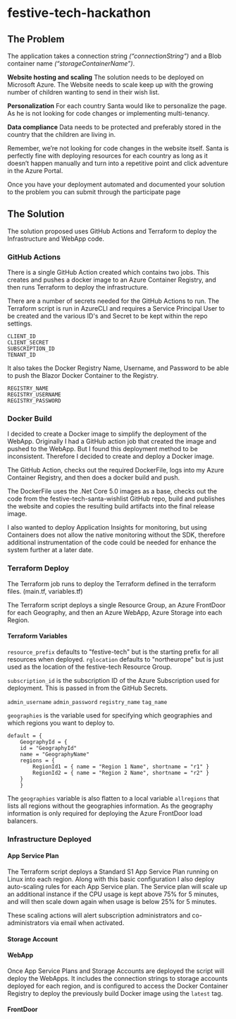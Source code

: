 # festive-tech-hackathon

## The Problem

The application takes a connection string *(“connectionString”)* and a Blob container name *(“storageContainerName”)*.

**Website hosting and scaling**
The solution needs to be deployed on Microsoft Azure. The Website needs to scale keep up with the growing number of children wanting to send in their wish list.

**Personalization**
For each country Santa would like to personalize the page. As he is not looking for code changes or implementing multi-tenancy.

**Data compliance**
Data needs to be protected and preferably stored in the country that the children are living in.

Remember, we’re not looking for code changes in the website itself. Santa is perfectly fine with deploying resources for each country as long as it doesn’t happen manually and turn into a repetitive point and click adventure in the Azure Portal.

Once you have your deployment automated and documented your solution to the problem you can submit through the participate page

## The Solution

The solution proposed uses GitHub Actions and Terraform to deploy the Infrastructure and WebApp code.

### GitHub Actions

There is a single GitHub Action created which contains two jobs. This creates and pushes a docker image to an Azure Container Registry, and then runs Terraform to deploy the infrastructure.

There are a number of secrets needed for the GitHub Actions to run. The Terraform script is run in AzureCLI and requires a Service Principal User to be created and the various ID's and Secret to be kept within the repo settings.

    CLIENT_ID
    CLIENT_SECRET
    SUBSCRIPTION_ID
    TENANT_ID

It also takes the Docker Registry Name, Username, and Password to be able to push the Blazor Docker Container to the Registry.

    REGISTRY_NAME
    REGISTRY_USERNAME
    REGISTRY_PASSWORD

### Docker Build

I decided to create a Docker image to simplify the deployment of the WebApp. Originally I had a GitHub action job that created the image and pushed to the WebApp. But I found this deployment method to be inconsistent. Therefore I decided to create and deploy a Docker image.

The GitHub Action, checks out the required DockerFile, logs into my Azure Container Registry, and then does a docker build and push.

The DockerFile uses the .Net Core 5.0 images as a base, checks out the code from the festive-tech-santa-wishlist GitHub repo, build and publishes the website and copies the resulting build artifacts into the final release image.

I also wanted to deploy Application Insights for monitoring, but using Containers does not allow the native monitoring without the SDK, therefore additional instrumentation of the code could be needed for enhance the system further at a later date.

### Terraform Deploy

The Terraform job runs to deploy the Terraform defined in the terraform files. (main.tf, variables.tf)

The Terraform script deploys a single Resource Group, an Azure FrontDoor for each Geography, and then an Azure WebApp, Azure Storage into each Region.

#### Terraform Variables

`resource_prefix` defaults to "festive-tech" but is the starting prefix for all resources when deployed.
`rglocation` defaults to "northeurope" but is just used as the location of the festive-tech Resource Group.

`subscription_id` is the subscription ID of the Azure Subscription used for deployment. This is passed in from the GitHub Secrets.

`admin_username`
`admin_password`
`registry_name`
`tag_name`

`geographies` is the variable used for specifying which geographies and which regions you want to deploy to.

    default = {
        GeographyId = {
        id = "GeographyId"
        name = "GeographyName"
        regions = {
            RegionId1 = { name = "Region 1 Name", shortname = "r1" }
            RegionId2 = { name = "Region 2 Name", shortname = "r2" }
        }
        }

The `geographies` variable is also flatten to a local variable `allregions` that lists all regions without the geographies information. As the geography information is only required for deploying the Azure FrontDoor load balancers.

### Infrastructure Deployed

#### App Service Plan

The Terraform script deploys a Standard S1 App Service Plan running on Linux into each region. Along with this basic configuration I also deploy auto-scaling rules for each App Service plan. The Service plan will scale up an additional instance if the CPU usage is kept above 75% for 5 minutes, and will then scale down again when usage is below 25% for 5 minutes.

These scaling actions will alert subscription administrators and co-administrators via email when activated.

#### Storage Account
#### WebApp

Once App Service Plans and Storage Accounts are deployed the script will deploy the WebApps. It includes the connection strings to storage accounts deployed for each region, and is configured to access the Docker Container Registry to deploy the previously build Docker image using the `latest` tag.
#### FrontDoor
